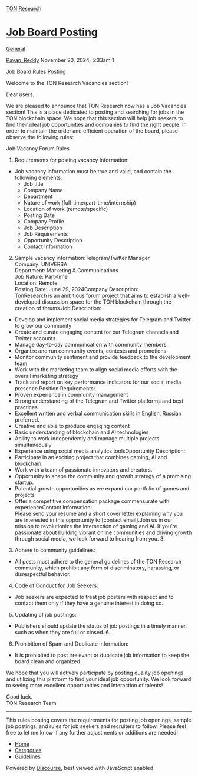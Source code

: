 [TON Research](/)

# [Job Board Posting](/t/job-board-posting/39880)

[General](/c/general/4) 

    

[Pavan\_Reddy](https://tonresear.ch/u/Pavan_Reddy)  November 20, 2024, 5:33am  1

Job Board Rules Posting

Welcome to the TON Research Vacancies section!

Dear users.

We are pleased to announce that TON Research now has a Job Vacancies section! This is a place dedicated to posting and searching for jobs in the TON blockchain space. We hope that this section will help job seekers to find their ideal job opportunities and companies to find the right people. In order to maintain the order and efficient operation of the board, please observe the following rules:

Job Vacancy Forum Rules

1.  Requirements for posting vacancy information:

*   Job vacancy information must be true and valid, and contain the following elements:
    *   Job title
    *   Company Name
    *   Department
    *   Nature of work (full-time/part-time/internship)
    *   Location of work (remote/specific)
    *   Posting Date
    *   Company Profile
    *   Job Description
    *   Job Requirements
    *   Opportunity Description
    *   Contact Information

2.  Sample vacancy information:Telegram/Twitter Manager  
    Company: UNIVERSA  
    Department: Marketing & Communications  
    Job Nature: Part-time  
    Location: Remote  
    Posting Date: June 29, 2024Company Description:  
    TonResearch is an ambitious forum project that aims to establish a well-developed discussion space for the TON blockchain through the creation of forums.Job Description:

*   Develop and implement social media strategies for Telegram and Twitter to grow our community
*   Create and curate engaging content for our Telegram channels and Twitter accounts.
*   Manage day-to-day communication with community members
*   Organize and run community events, contests and promotions
*   Monitor community sentiment and provide feedback to the development team
*   Work with the marketing team to align social media efforts with the overall marketing strategy
*   Track and report on key performance indicators for our social media presence.Position Requirements:
*   Proven experience in community management
*   Strong understanding of the Telegram and Twitter platforms and best practices.
*   Excellent written and verbal communication skills in English, Russian preferred.
*   Creative and able to produce engaging content
*   Basic understanding of blockchain and AI technologies
*   Ability to work independently and manage multiple projects simultaneously
*   Experience using social media analytics toolsOpportunity Description:
*   Participate in an exciting project that combines gaming, AI and blockchain.
*   Work with a team of passionate innovators and creators.
*   Opportunity to shape the community and growth strategy of a promising startup.
*   Potential growth opportunities as we expand our portfolio of games and projects
*   Offer a competitive compensation package commensurate with experienceContact Information:  
    Please send your resume and a short cover letter explaining why you are interested in this opportunity to \[contact email\].Join us in our mission to revolutionize the intersection of gaming and AI. If you’re passionate about building vibrant online communities and driving growth through social media, we look forward to hearing from you. 3!

3.  Adhere to community guidelines:

*   All posts must adhere to the general guidelines of the TON Research community, which prohibit any form of discriminatory, harassing, or disrespectful behavior.

4.  Code of Conduct for Job Seekers:

*   Job seekers are expected to treat job posters with respect and to contact them only if they have a genuine interest in doing so.

5.  Updating of job postings:

*   Publishers should update the status of job postings in a timely manner, such as when they are full or closed. 6.

6.  Prohibition of Spam and Duplicate Information:

*   It is prohibited to post irrelevant or duplicate job information to keep the board clean and organized.

We hope that you will actively participate by posting quality job openings and utilizing this platform to find your ideal job opportunity. We look forward to seeing more excellent opportunities and interaction of talents!

Good luck.  
TON Research Team

* * *

This rules posting covers the requirements for posting job openings, sample job postings, and rules for job seekers and recruiters to follow. Please feel free to let me know if any further adjustments or additions are needed!

 

*   [Home](/)
*   [Categories](/categories)
*   [Guidelines](/guidelines)

Powered by [Discourse](https://www.discourse.org), best viewed with JavaScript enabled